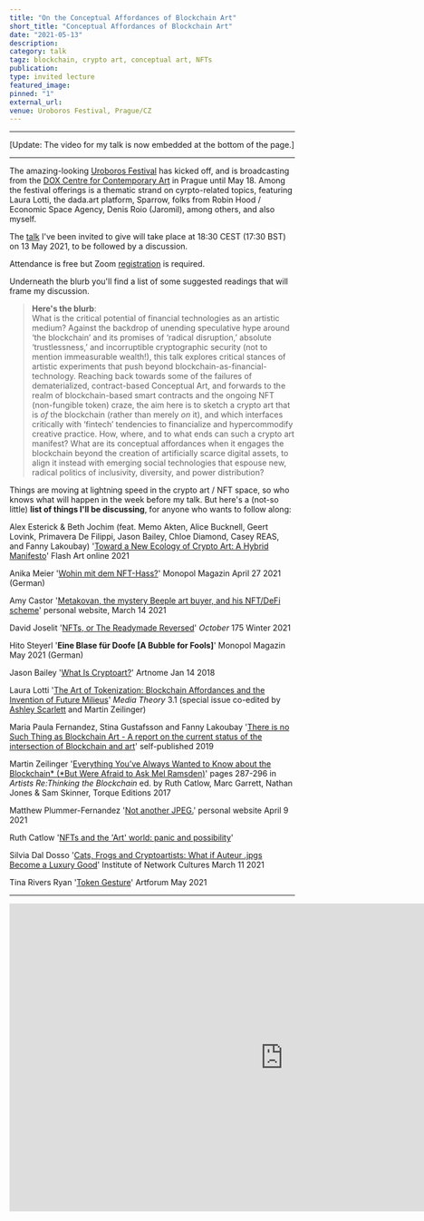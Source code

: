 ```yaml
---
title: "On the Conceptual Affordances of Blockchain Art"
short_title: "Conceptual Affordances of Blockchain Art"
date: "2021-05-13"
description:
category: talk
tagz: blockchain, crypto art, conceptual art, NFTs
publication:
type: invited lecture
featured_image:
pinned: "1"
external_url:
venue: Uroboros Festival, Prague/CZ
---
```


---

[Update: The video for my talk is now embedded at the bottom of the page.]

---

The amazing-looking [Uroboros Festival](https://uroboros.design/) has kicked off, and is broadcasting from the [DOX Centre for Contemporary Art](https://www.dox.cz/en) in Prague until May 18. Among the festival offerings is a thematic strand on cyrpto-related topics, featuring Laura Lotti, the dada.art platform, Sparrow, folks from Robin Hood / Economic Space Agency, Denis Roio (Jaromil), among others, and also myself.

The [talk](https://uroboros.design/events/on-the-conceptual-affordances-of-blockchain-art/) I've been invited to give will take place at 18:30 CEST (17:30 BST) on 13 May 2021, to be followed by a discussion.

Attendance is free but Zoom [registration](https://uroboros.design/events/on-the-conceptual-affordances-of-blockchain-art/) is required.

Underneath the blurb you'll find a list of some suggested readings that will frame my discussion.

>**Here's the blurb**:<br>
What is the critical potential of financial technologies as an artistic medium? Against the backdrop of unending speculative hype around ‘the blockchain’ and its promises of ‘radical disruption,’ absolute ‘trustlessness,’ and incorruptible cryptographic security (not to mention immeasurable wealth!), this talk explores critical stances of artistic experiments that push beyond blockchain-as-financial-technology. Reaching back towards some of the failures of dematerialized, contract-based Conceptual Art, and forwards to the realm of blockchain-based smart contracts and the ongoing NFT (non-fungible token) craze, the aim here is to sketch a crypto art that is _of_ the blockchain (rather than merely _on_ it), and which interfaces critically with ‘fintech’ tendencies to financialize and hypercommodify creative practice. How, where, and to what ends can such a crypto art manifest? What are its conceptual affordances when it engages the blockchain beyond the creation of artificially scarce digital assets, to align it instead with emerging social technologies that espouse new, radical politics of inclusivity, diversity, and power distribution?

Things are moving at lightning speed in the crypto art / NFT space, so who knows what will happen in the week before my talk. But here's a (not-so little) **list of things I'll be discussing**, for anyone who wants to follow along:

Alex Esterick & Beth Jochim (feat. Memo Akten, Alice Bucknell, Geert Lovink, Primavera De Filippi, Jason Bailey, Chloe Diamond, Casey REAS, and Fanny Lakoubay) '[Toward a New Ecology of Crypto Art: A Hybrid Manifesto](https://flash---art.com/2021/02/episode-v-towards-a-new-ecology-of-crypto-art/)' Flash Art online 2021

Anika Meier '[Wohin mit dem NFT-Hass?](https://www.monopol-magazin.de/wohin-mit-dem-nft-hass)' Monopol Magazin April 27 2021 (German)

Amy Castor '[Metakovan, the mystery Beeple art buyer, and his NFT/DeFi scheme](https://amycastor.com/2021/03/14/metakovan-the-mystery-beeple-art-buyer-and-his-nft-defi-scheme/)' personal website, March 14 2021

David Joselit '[NFTs, or The Readymade Reversed](https://direct.mit.edu/octo/article-pdf/doi/10.1162/octo_a_00419/1903276/octo_a_00419.pdf)' _October_ 175 Winter 2021

Hito Steyerl '**Eine Blase für Doofe [A Bubble for Fools]**' Monopol Magazin May 2021 (German)

Jason Bailey '[What Is Cryptoart?](https://www.artnome.com/news/2018/1/14/what-is-cryptoart)' Artnome Jan 14 2018

Laura Lotti '[The Art of Tokenization: Blockchain Affordances and the Invention of Future Milieus](http://mediatheoryjournal.org/laura-lotti-blockchain-affordances/)' _Media Theory_ 3.1 (special issue co-edited by [Ashley Scarlett](https://ashleyscarlett.com/) and Martin Zeilinger)

Maria Paula Fernandez, Stina Gustafsson and Fanny Lakoubay '[There is no Such Thing as Blockchain Art - A report on the current status of the intersection of Blockchain and art](https://www.academia.edu/39464761/There_is_no_Such_Thing_as_Blockchain_Art_A_report_on_the_current_status_of_the_intersection_of_Blockchain_and_art)' self-published 2019

Martin Zeilinger '[Everything You’ve Always Wanted to Know about the Blockchain* (*But Were Afraid to Ask Mel Ramsden)](https://marjz.net/blog/blockchain-conceptual-art)' pages 287-296 in _Artists Re:Thinking the Blockchain_ ed. by Ruth Catlow, Marc Garrett, Nathan Jones & Sam Skinner, Torque Editions 2017

Matthew Plummer-Fernandez '[Not another JPEG.](https://www.plummerfernandez.com/works/not-another-jpeg/)' personal website April 9 2021

Ruth Catlow '[NFTs and the 'Art' world: panic and possibility](https://www.theartnewspaper.com/comment/nfts-and-the-art-world-panic-and-possibility)'

Silvia Dal Dosso '[Cats, Frogs and Cryptoartists: What if Auteur .jpgs Become a Luxury Good](https://networkcultures.org/longform/2021/03/11/cats-frogs-and-cryptoartists-what-if-auteur-jpgs-become-a-luxury-good/)' Institute of Network Cultures March 11 2021

Tina Rivers Ryan '[Token Gesture](https://www.artforum.com/print/202105/token-gesture-85475)' Artforum May 2021

---

<iframe width="966" height="543" src="https://www.youtube.com/embed/88i5lON8dsw" title="YouTube video player" frameborder="0" allow="accelerometer; autoplay; clipboard-write; encrypted-media; gyroscope; picture-in-picture" allowfullscreen></iframe>
